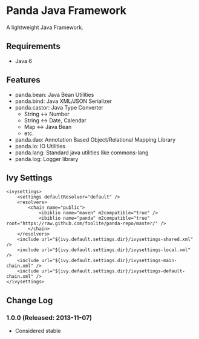 Panda Java Framework
========================

A lightweight Java Framework.


Requirements
------------

 - Java 6


Features
------------

 - panda.bean: Java Bean Utilities
 - panda.bind: Java XML/JSON Serializer
 - panda.castor: Java Type Converter
   - String <-> Number
   - String <-> Date, Calendar
   - Map <-> Java Bean
   - etc.
 - panda.dao: Annotation Based Object/Relational Mapping Library
 - panda.io: IO Utilities
 - panda.lang: Standard java utilities like commons-lang
 - panda.log: Logger library


Ivy Settings
------------
    <ivysettings>
        <settings defaultResolver="default" />
        <resolvers>
            <chain name="public">
                <ibiblio name="maven" m2compatible="true" />
                <ibiblio name="panda" m2compatible="true" root="https://raw.github.com/foolite/panda-repo/master/" />
            </chain>
        </resolvers>
        <include url="${ivy.default.settings.dir}/ivysettings-shared.xml" />
        <include url="${ivy.default.settings.dir}/ivysettings-local.xml" />
        <include url="${ivy.default.settings.dir}/ivysettings-main-chain.xml" />
        <include url="${ivy.default.settings.dir}/ivysettings-default-chain.xml" />
    </ivysettings>

Change Log
---------

### 1.0.0 (Released: 2013-11-07)
 - Considered stable


